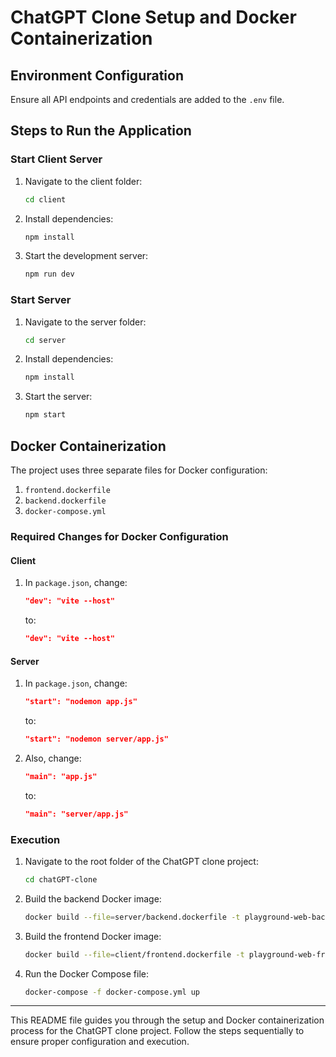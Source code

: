 # ChatGPT Clone Setup and Docker Containerization

## Environment Configuration
Ensure all API endpoints and credentials are added to the `.env` file.

## Steps to Run the Application

### Start Client Server
1. Navigate to the client folder:
    ```sh
    cd client
    ```
2. Install dependencies:
    ```sh
    npm install
    ```
3. Start the development server:
    ```sh
    npm run dev
    ```

### Start Server
1. Navigate to the server folder:
    ```sh
    cd server
    ```
2. Install dependencies:
    ```sh
    npm install
    ```
3. Start the server:
    ```sh
    npm start
    ```

## Docker Containerization

The project uses three separate files for Docker configuration:
1. `frontend.dockerfile`
2. `backend.dockerfile`
3. `docker-compose.yml`

### Required Changes for Docker Configuration

#### Client
1. In `package.json`, change:
    ```json
    "dev": "vite --host"
    ```
    to:
    ```json
    "dev": "vite --host"
    ```

#### Server
1. In `package.json`, change:
    ```json
    "start": "nodemon app.js"
    ```
    to:
    ```json
    "start": "nodemon server/app.js"
    ```
2. Also, change:
    ```json
    "main": "app.js"
    ```
    to:
    ```json
    "main": "server/app.js"
    ```

### Execution

1. Navigate to the root folder of the ChatGPT clone project:
    ```sh
    cd chatGPT-clone
    ```
2. Build the backend Docker image:
    ```sh
    docker build --file=server/backend.dockerfile -t playground-web-backend_new .
    ```
3. Build the frontend Docker image:
    ```sh
    docker build --file=client/frontend.dockerfile -t playground-web-frontend_new .
    ```
4. Run the Docker Compose file:
    ```sh
    docker-compose -f docker-compose.yml up
    ```

---

This README file guides you through the setup and Docker containerization process for the ChatGPT clone project. Follow the steps sequentially to ensure proper configuration and execution.


